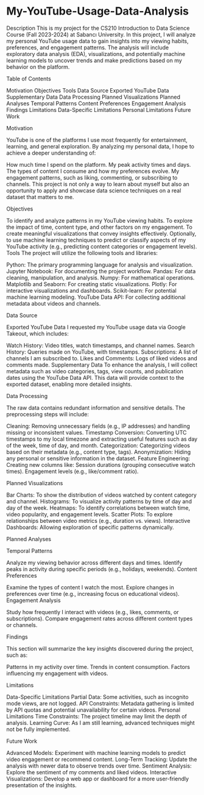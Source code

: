 # My-YouTube-Usage-Data-Analysis
Description
This is my project for the CS210 Introduction to Data Science Course (Fall 2023-2024) at Sabancı University.
In this project, I will analyze my personal YouTube usage data to gain insights into my viewing habits, preferences, and engagement patterns. The analysis will include exploratory data analysis (EDA), visualizations, and potentially machine learning models to uncover trends and make predictions based on my behavior on the platform.


Table of Contents

Motivation
Objectives
Tools
Data Source
Exported YouTube Data
Supplementary Data
Data Processing
Planned Visualizations
Planned Analyses
Temporal Patterns
Content Preferences
Engagement Analysis
Findings
Limitations
Data-Specific Limitations
Personal Limitations
Future Work


Motivation

YouTube is one of the platforms I use most frequently for entertainment, learning, and general exploration. By analyzing my personal data, I hope to achieve a deeper understanding of:

How much time I spend on the platform.
My peak activity times and days.
The types of content I consume and how my preferences evolve.
My engagement patterns, such as liking, commenting, or subscribing to channels.
This project is not only a way to learn about myself but also an opportunity to apply and showcase data science techniques on a real dataset that matters to me.

Objectives

To identify and analyze patterns in my YouTube viewing habits.
To explore the impact of time, content type, and other factors on my engagement.
To create meaningful visualizations that convey insights effectively.
Optionally, to use machine learning techniques to predict or classify aspects of my YouTube activity (e.g., predicting content categories or engagement levels).
Tools
The project will utilize the following tools and libraries:

Python: The primary programming language for analysis and visualization.
Jupyter Notebook: For documenting the project workflow.
Pandas: For data cleaning, manipulation, and analysis.
Numpy: For mathematical operations.
Matplotlib and Seaborn: For creating static visualizations.
Plotly: For interactive visualizations and dashboards.
Scikit-learn: For potential machine learning modeling.
YouTube Data API: For collecting additional metadata about videos and channels.


Data Source

Exported YouTube Data
I requested my YouTube usage data via Google Takeout, which includes:

Watch History: Video titles, watch timestamps, and channel names.
Search History: Queries made on YouTube, with timestamps.
Subscriptions: A list of channels I am subscribed to.
Likes and Comments: Logs of liked videos and comments made.
Supplementary Data
To enhance the analysis, I will collect metadata such as video categories, tags, view counts, and publication dates using the YouTube Data API. This data will provide context to the exported dataset, enabling more detailed insights.

Data Processing

The raw data contains redundant information and sensitive details. The preprocessing steps will include:

Cleaning: Removing unnecessary fields (e.g., IP addresses) and handling missing or inconsistent values.
Timestamp Conversion: Converting UTC timestamps to my local timezone and extracting useful features such as day of the week, time of day, and month.
Categorization: Categorizing videos based on their metadata (e.g., content type, tags).
Anonymization: Hiding any personal or sensitive information in the dataset.
Feature Engineering: Creating new columns like:
Session durations (grouping consecutive watch times).
Engagement levels (e.g., like/comment ratio).


Planned Visualizations


Bar Charts: To show the distribution of videos watched by content category and channel.
Histograms: To visualize activity patterns by time of day and day of the week.
Heatmaps: To identify correlations between watch time, video popularity, and engagement levels.
Scatter Plots: To explore relationships between video metrics (e.g., duration vs. views).
Interactive Dashboards: Allowing exploration of specific patterns dynamically.


Planned Analyses

Temporal Patterns

Analyze my viewing behavior across different days and times.
Identify peaks in activity during specific periods (e.g., holidays, weekends).
Content Preferences

Examine the types of content I watch the most.
Explore changes in preferences over time (e.g., increasing focus on educational videos).
Engagement Analysis

Study how frequently I interact with videos (e.g., likes, comments, or subscriptions).
Compare engagement rates across different content types or channels.


Findings

This section will summarize the key insights discovered during the project, such as:

Patterns in my activity over time.
Trends in content consumption.
Factors influencing my engagement with videos.

Limitations

Data-Specific Limitations
Partial Data: Some activities, such as incognito mode views, are not logged.
API Constraints: Metadata gathering is limited by API quotas and potential unavailability for certain videos.
Personal Limitations
Time Constraints: The project timeline may limit the depth of analysis.
Learning Curve: As I am still learning, advanced techniques might not be fully implemented.


Future Work


Advanced Models: Experiment with machine learning models to predict video engagement or recommend content.
Long-Term Tracking: Update the analysis with newer data to observe trends over time.
Sentiment Analysis: Explore the sentiment of my comments and liked videos.
Interactive Visualizations: Develop a web app or dashboard for a more user-friendly presentation of the insights.
